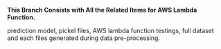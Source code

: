 <p><b>This Branch Consists with All the Related Items for AWS Lambda Function.</b></p>
<p>prediction model, pickel files, AWS lambda function testings, full dataset and each files generated during data pre-processing.</p>
